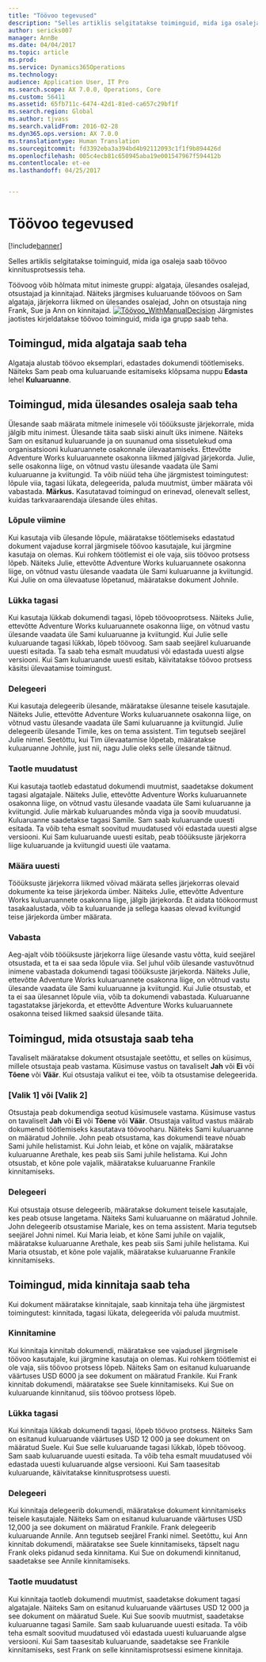 ```yaml
---
title: "Töövoo tegevused"
description: "Selles artiklis selgitatakse toiminguid, mida iga osaleja saab töövoo kinnitusprotsessis teha."
author: sericks007
manager: AnnBe
ms.date: 04/04/2017
ms.topic: article
ms.prod: 
ms.service: Dynamics365Operations
ms.technology: 
audience: Application User, IT Pro
ms.search.scope: AX 7.0.0, Operations, Core
ms.custom: 56411
ms.assetid: 65fb711c-6474-42d1-81ed-ca657c29bf1f
ms.search.region: Global
ms.author: tjvass
ms.search.validFrom: 2016-02-28
ms.dyn365.ops.version: AX 7.0.0
ms.translationtype: Human Translation
ms.sourcegitcommit: fd3392eba3a394bd4b92112093c1f1f9b894426d
ms.openlocfilehash: 005c4ecb81c650945aba19e001547967f594412b
ms.contentlocale: et-ee
ms.lasthandoff: 04/25/2017


---
```


# <a name="workflow-actions"></a>Töövoo tegevused

[!include[banner](../includes/banner.md)]


Selles artiklis selgitatakse toiminguid, mida iga osaleja saab töövoo kinnitusprotsessis teha.

Töövoog võib hõlmata mitut inimeste gruppi: algataja, ülesandes osalejad, otsustajad ja kinnitajad. Näiteks järgmises kuluaruande töövoos on Sam algataja, järjekorra liikmed on ülesandes osalejad, John on otsustaja ning Frank, Sue ja Ann on kinnitajad.   [![Töövoo\_WithManualDecision](./media/workflow_withmanualdecision.gif)](./media/workflow_withmanualdecision.gif) Järgmistes jaotistes kirjeldatakse töövoo toiminguid, mida iga grupp saab teha.

## <a name="actions-that-an-originator-can-perform"></a>Toimingud, mida algataja saab teha
Algataja alustab töövoo eksemplari, edastades dokumendi töötlemiseks. Näiteks Sam peab oma kuluaruande esitamiseks klõpsama nuppu **Edasta** lehel **Kuluaruanne**.

## <a name="actions-that-a-task-assignee-can-perform"></a>Toimingud, mida ülesandes osaleja saab teha
Ülesande saab määrata mitmele inimesele või tööüksuste järjekorrale, mida jälgib mitu inimest. Ülesande täita saab siiski ainult üks inimene. Näiteks Sam on esitanud kuluaruande ja on suunanud oma sissetulekud oma organisatsiooni kuluaruannete osakonnale ülevaatamiseks. Ettevõtte Adventure Works kuluaruannete osakonna liikmed jälgivad järjekorda. Julie, selle osakonna liige, on võtnud vastu ülesande vaadata üle Sami kuluaruanne ja kviitungid. Ta võib nüüd teha ühe järgmistest toimingutest: lõpule viia, tagasi lükata, delegeerida, paluda muutmist, ümber määrata või vabastada. **Märkus.** Kasutatavad toimingud on erinevad, olenevalt sellest, kuidas tarkvaraarendaja ülesande üles ehitas.

### <a name="complete"></a>Lõpule viimine

Kui kasutaja viib ülesande lõpule, määratakse töötlemiseks edastatud dokument vajaduse korral järgmisele töövoo kasutajale, kui järgmine kasutaja on olemas. Kui rohkem töötlemist ei ole vaja, siis töövoo protsess lõpeb. Näiteks Julie, ettevõtte Adventure Works kuluaruannete osakonna liige, on võtnud vastu ülesande vaadata üle Sami kuluaruanne ja kviitungid. Kui Julie on oma ülevaatuse lõpetanud, määratakse dokument Johnile.

### <a name="reject"></a>Lükka tagasi

Kui kasutaja lükkab dokumendi tagasi, lõpeb töövooprotsess. Näiteks Julie, ettevõtte Adventure Works kuluaruannete osakonna liige, on võtnud vastu ülesande vaadata üle Sami kuluaruanne ja kviitungid. Kui Julie selle kuluaruande tagasi lükkab, lõpeb töövoog. Sam saab seejärel kuluaruande uuesti esitada. Ta saab teha esmalt muudatusi või edastada uuesti algse versiooni. Kui Sam kuluaruande uuesti esitab, käivitatakse töövoo protsess käsitsi ülevaatamise toimingust.

### <a name="delegate"></a>Delegeeri

Kui kasutaja delegeerib ülesande, määratakse ülesanne teisele kasutajale. Näiteks Julie, ettevõtte Adventure Works kuluaruannete osakonna liige, on võtnud vastu ülesande vaadata üle Sami kuluaruanne ja kviitungid. Julie delegeerib ülesande Timile, kes on tema assistent. Tim tegutseb seejärel Julie nimel. Seetõttu, kui Tim ülevaatamise lõpetab, määratakse kuluaruanne Johnile, just nii, nagu Julie oleks selle ülesande täitnud.

### <a name="request-change"></a>Taotle muudatust

Kui kasutaja taotleb edastatud dokumendi muutmist, saadetakse dokument tagasi algatajale. Näiteks Julie, ettevõtte Adventure Works kuluaruannete osakonna liige, on võtnud vastu ülesande vaadata üle Sami kuluaruanne ja kviitungid. Julie märkab kuluaruandes mõnda viga ja soovib muudatusi. Kuluaruanne saadetakse tagasi Samile. Sam saab kuluaruande uuesti esitada. Ta võib teha esmalt soovitud muudatused või edastada uuesti algse versiooni. Kui Sam kuluaruande uuesti esitab, peab tööüksuste järjekorra liige kuluaruande ja kviitungid uuesti üle vaatama.

### <a name="reassign"></a>Määra uuesti

Tööüksuste järjekorra liikmed võivad määrata selles järjekorras olevaid dokumente ka teise järjekorda ümber. Näiteks Julie, ettevõtte Adventure Works kuluaruannete osakonna liige, jälgib järjekorda. Et aidata töökoormust tasakaalustada, võib ta kuluaruande ja sellega kaasas olevad kviitungid teise järjekorda ümber määrata.

### <a name="release"></a>Vabasta

Aeg-ajalt võib tööüksuste järjekorra liige ülesande vastu võtta, kuid seejärel otsustada, et ta ei saa seda lõpule viia. Sel juhul võib ülesande vastuvõtnud inimene vabastada dokumendi tagasi tööüksuste järjekorda. Näiteks Julie, ettevõtte Adventure Works kuluaruannete osakonna liige, on võtnud vastu ülesande vaadata üle Sami kuluaruanne ja kviitungid. Kui Julie otsustab, et ta ei saa ülesannet lõpule viia, võib ta dokumendi vabastada. Kuluaruanne tagastatakse järjekorda, et ettevõtte Adventure Works kuluaruannete osakonna teised liikmed saaksid ülesande täita.

## <a name="actions-that-a-decision-maker-can-perform"></a>Toimingud, mida otsustaja saab teha
Tavaliselt määratakse dokument otsustajale seetõttu, et selles on küsimus, millele otsustaja peab vastama. Küsimuse vastus on tavaliselt **Jah** või **Ei** või **Tõene** või **Väär**. Kui otsustaja valikut ei tee, võib ta otsustamise delegeerida.

### <a name="choice-1-or-choice-2"></a>\[Valik 1\] või \[Valik 2\]

Otsustaja peab dokumendiga seotud küsimusele vastama. Küsimuse vastus on tavaliselt **Jah** või **Ei** või **Tõene** või **Väär**. Otsustaja valitud vastus määrab dokumendi töötlemiseks kasutatava töövooharu. Näiteks Sami kuluaruanne on määratud Johnile. John peab otsustama, kas dokumendi teave nõuab Sami juhile helistamist. Kui John leiab, et kõne on vajalik, määratakse kuluaruanne Arethale, kes peab siis Sami juhile helistama. Kui John otsustab, et kõne pole vajalik, määratakse kuluaruanne Frankile kinnitamiseks.

### <a name="delegate"></a>Delegeeri

Kui otsustaja otsuse delegeerib, määratakse dokument teisele kasutajale, kes peab otsuse langetama. Näiteks Sami kuluaruanne on määratud Johnile. John delegeerib otsustamise Mariale, kes on tema assistent. Maria tegutseb seejärel Johni nimel. Kui Maria leiab, et kõne Sami juhile on vajalik, määratakse kuluaruanne Arethale, kes peab siis Sami juhile helistama. Kui Maria otsustab, et kõne pole vajalik, määratakse kuluaruanne Frankile kinnitamiseks.

## <a name="actions-that-an-approver-can-perform"></a>Toimingud, mida kinnitaja saab teha
Kui dokument määratakse kinnitajale, saab kinnitaja teha ühe järgmistest toimingutest: kinnitada, tagasi lükata, delegeerida või paluda muutmist.

### <a name="approve"></a>Kinnitamine

Kui kinnitaja kinnitab dokumendi, määratakse see vajadusel järgmisele töövoo kasutajale, kui järgmine kasutaja on olemas. Kui rohkem töötlemist ei ole vaja, siis töövoo protsess lõpeb. Näiteks Sam on esitanud kuluaruande väärtuses USD 6000 ja see dokument on määratud Frankile. Kui Frank kinnitab dokumendi, määratakse see Suele kinnitamiseks. Kui Sue on kuluaruande kinnitanud, siis töövoo protsess lõpeb.

### <a name="reject"></a>Lükka tagasi

Kui kinnitaja lükkab dokumendi tagasi, lõpeb töövoo protsess. Näiteks Sam on esitanud kuluaruande väärtuses USD 12 000 ja see dokument on määratud Suele. Kui Sue selle kuluaruande tagasi lükkab, lõpeb töövoog. Sam saab kuluaruande uuesti esitada. Ta võib teha esmalt muudatused või edastada uuesti kuluaruande algse versiooni. Kui Sam taasesitab kuluaruande, käivitatakse kinnitusprotsess uuesti.

### <a name="delegate"></a>Delegeeri

Kui kinnitaja delegeerib dokumendi, määratakse dokument kinnitamiseks teisele kasutajale. Näiteks Sam on esitanud kuluaruande väärtuses USD 12,000 ja see dokument on määratud Frankile. Frank delegeerib kuluaruande Annile. Ann tegutseb seejärel Franki nimel. Seetõttu, kui Ann kinnitab dokumendi, määratakse see Suele kinnitamiseks, täpselt nagu Frank oleks pidanud seda kinnitama. Kui Sue on dokumendi kinnitanud, saadetakse see Annile kinnitamiseks.

### <a name="request-change"></a>Taotle muudatust

Kui kinnitaja taotleb dokumendi muutmist, saadetakse dokument tagasi algatajale. Näiteks Sam on esitanud kuluaruande väärtuses USD 12 000 ja see dokument on määratud Suele. Kui Sue soovib muutmist, saadetakse kuluaruanne tagasi Samile. Sam saab kuluaruande uuesti esitada. Ta võib teha esmalt soovitud muudatused või edastada uuesti kuluaruande algse versiooni. Kui Sam taasesitab kuluaruande, saadetakse see Frankile kinnitamiseks, sest Frank on selle kinnitamisprotsessi esimene kinnitaja.




